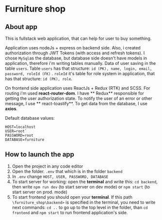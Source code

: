 # Furniture shop

## About app

This is fullstack web application, that can help for user to buy something.

Application uses nodeJs + express on backend side. Also, i created authorization through JWT Tokens (with access and
refresh tokens). I chose `MySql`as the database, but database side doesn't have models in application, therefore i'm
writing tables manually. Data of user
saving in the table `users`. Table `users` has that structure: `id (PK), name, login, email, password, roleId (FK)`
. `roleId` it's table for role system in application, that has that structure: `id (PK), role`.

On frontend side application uses ReactJs + Redux (RTK) and SCSS. For routing i'm used **react-router-dom**. I have **
Redux** responsible for getting the user authorization state. To notify the user of an error or other message, I use **
react-toastify**. To get data from the database, I use **axios**.

Default database values:

```dotenv
HOST=localhost
USER=root`
PASSWORD=root
DATABASE=furniture
```

## How to launch the app

1. Open the project in any code editor
2. Open the folder. `.env` that which is in the folder `backend`
3. In `.env` change `HOST, USER, PASSWORD, DATABASE`
4. To start server for working: open the **terminal** and write this: `cd backend`, then write `npm run dev` (to start
   server on dev mode) or `npm start` (to start server on prod. mode)
5. To start frontend you should open your **terminal**. If this path `\furniture_shop\backend>` is specified in the
   terminal, you need to write next commands: `cd ..` to go up to the top level in the folder, than `cd frontend`
   and `npm start` to run frontend application's side.

